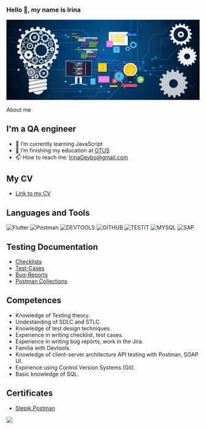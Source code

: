 ### Hello 👋, my name is Irina
![Header](https://github.com/IrinaGeybo/IrinaGeybo/blob/main/assets/photo_2023-02-07_11-23-36.jpg)

About me

## I'm a QA engineer
- 🌱 I’m currently learning JavaScript
- 🌱 I’m finishing my education at [OTUS](https://otus.ru/lessons/qa-engineer/)
- 📫 How to reach me: IrinaGeybo@gmail.com 

## My CV
- [Link to my CV](https://drive.google.com/file/d/1vnj-0aM0ST9iYrcZ00W7b_xwSYy2jtTB/view?usp=share_link) 


## Languages and Tools
![Flutter](https://img.shields.io/badge/-JIRA-090909?style=for-the-badge&logo=JIRA&logoColor=47C5FB)
![Postman](https://img.shields.io/badge/-Postman-090909?style=for-the-badge&logo=Postman&logoColor=#F76935)
![DEVTOOLS](https://img.shields.io/badge/-DEVTOOLS-090909?style=for-the-badge&logo=DEVTOOLS&logoColor=#F76935)
![GITHUB](https://img.shields.io/badge/-GitHUB-090909?style=for-the-badge&logo=Github&logoColor=#8CC4D7)
![TESTIT](https://img.shields.io/badge/-TESTIT-090909?style=for-the-badge&logo=TESTIT&logoColor=#8CC4D7)
![MYSQL](https://img.shields.io/badge/-MYSQL-090909?style=for-the-badge&logo=MYSQL&logoColor=#8CC4D7)
![SAP](https://img.shields.io/badge/-SAP-090909?style=for-the-badge&logo=SAP&logoColor=#8CC4D7)

## Testing Documentation
- [Checklists](https://docs.google.com/spreadsheets/d/15lVqTt_styrEg0-MRuniCpd_bXgSGQcLGtO9Ri-W8xg/edit?usp=share_link) 
- [Test-Cases](https://docs.google.com/spreadsheets/d/1j5mnzkIl84WekPnSe5BoLadkqvS9R4Dz4AxKAIf4QJ4/edit?usp=share_link)
- [Bug-Reports](https://docs.google.com/spreadsheets/d/1il8IZ4m30L_OcRr_GQUfDVwR3IxZTI6V7FVMZDfzfLU/edit?usp=share_link)
- [Postman Collections](https://drive.google.com/file/d/13hCyscntE7LowySHDZAlnjs4PCOO4phT/view?usp=share_link)

## Competences
- Knowledge of Testing theory.
- Undestanding of SDLC and STLC.
- Knowledge of test design techniques.
- Experience in writing checklist, test cases.
- Experience in writing bug reports, work in the Jira.
- Familia with Devtools.
- Knowledge of client-server architecture API testing 
  with Postman, SOAP UI.
- Expirience using Control Version Systems (Git).
- Basic knowledge of SQL.

## Certificates
- [Stepik.Postman](https://drive.google.com/file/d/1tLdobibKd4xJz036RoBhC_Hchbqt7Fma/view?usp=share_link) 







![](https://komarev.com/ghpvc/?username=your-github-irinageybo)









